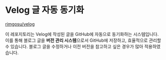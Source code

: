 # Velog 글 자동 동기화
[rimgosu/velog](https://github.com/rimgosu/velog)

이 레포지토리는 Velog에 작성된 글을 GitHub에 자동으로 동기화하는 시스템입니다.
이를 통해 블로그 글을 **버전 관리 시스템**으로서 GitHub에 저장하고, 효율적으로 관리할 수 있습니다.
블로그 글을 수정하거나 이전 버전을 참고하고 싶은 경우가 많아 적용하였습니다.
